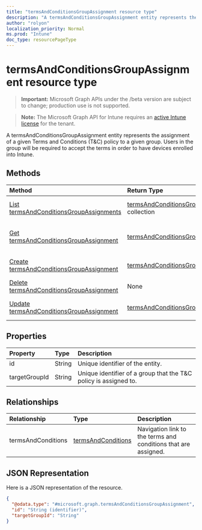 ```yaml
---
title: "termsAndConditionsGroupAssignment resource type"
description: "A termsAndConditionsGroupAssignment entity represents the assignment of a given Terms and Conditions (T&C) policy to a given group. Users in the group will be required to accept the terms in order to have devices enrolled into Intune."
author: "rolyon"
localization_priority: Normal
ms.prod: "Intune"
doc_type: resourcePageType
---
```


# termsAndConditionsGroupAssignment resource type

> **Important:** Microsoft Graph APIs under the /beta version are subject to change; production use is not supported.

> **Note:** The Microsoft Graph API for Intune requires an [active Intune license](https://go.microsoft.com/fwlink/?linkid=839381) for the tenant.

A termsAndConditionsGroupAssignment entity represents the assignment of a given Terms and Conditions (T&C) policy to a given group. Users in the group will be required to accept the terms in order to have devices enrolled into Intune.

## Methods
|Method|Return Type|Description|
|:---|:---|:---|
|[List termsAndConditionsGroupAssignments](../api/intune-companyterms-termsandconditionsgroupassignment-list.md)|[termsAndConditionsGroupAssignment](../resources/intune-companyterms-termsandconditionsgroupassignment.md) collection|List properties and relationships of the [termsAndConditionsGroupAssignment](../resources/intune-companyterms-termsandconditionsgroupassignment.md) objects.|
|[Get termsAndConditionsGroupAssignment](../api/intune-companyterms-termsandconditionsgroupassignment-get.md)|[termsAndConditionsGroupAssignment](../resources/intune-companyterms-termsandconditionsgroupassignment.md)|Read properties and relationships of the [termsAndConditionsGroupAssignment](../resources/intune-companyterms-termsandconditionsgroupassignment.md) object.|
|[Create termsAndConditionsGroupAssignment](../api/intune-companyterms-termsandconditionsgroupassignment-create.md)|[termsAndConditionsGroupAssignment](../resources/intune-companyterms-termsandconditionsgroupassignment.md)|Create a new [termsAndConditionsGroupAssignment](../resources/intune-companyterms-termsandconditionsgroupassignment.md) object.|
|[Delete termsAndConditionsGroupAssignment](../api/intune-companyterms-termsandconditionsgroupassignment-delete.md)|None|Deletes a [termsAndConditionsGroupAssignment](../resources/intune-companyterms-termsandconditionsgroupassignment.md).|
|[Update termsAndConditionsGroupAssignment](../api/intune-companyterms-termsandconditionsgroupassignment-update.md)|[termsAndConditionsGroupAssignment](../resources/intune-companyterms-termsandconditionsgroupassignment.md)|Update the properties of a [termsAndConditionsGroupAssignment](../resources/intune-companyterms-termsandconditionsgroupassignment.md) object.|

## Properties
|Property|Type|Description|
|:---|:---|:---|
|id|String|Unique identifier of the entity.|
|targetGroupId|String|Unique identifier of a group that the T&C policy is assigned to.|

## Relationships
|Relationship|Type|Description|
|:---|:---|:---|
|termsAndConditions|[termsAndConditions](../resources/intune-companyterms-termsandconditions.md)|Navigation link to the terms and conditions that are assigned.|

## JSON Representation
Here is a JSON representation of the resource.
<!-- {
  "blockType": "resource",
  "keyProperty": "id",
  "@odata.type": "microsoft.graph.termsAndConditionsGroupAssignment"
}
-->
``` json
{
  "@odata.type": "#microsoft.graph.termsAndConditionsGroupAssignment",
  "id": "String (identifier)",
  "targetGroupId": "String"
}
```




